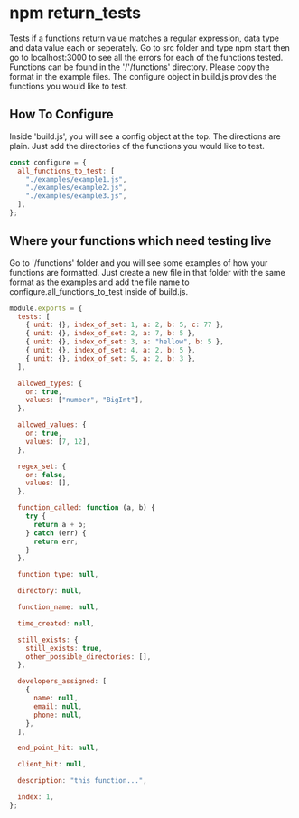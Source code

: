 # npm return_tests

Tests if a functions return value matches a regular expression, data type and data value each or seperately. Go to src folder and type npm start then go to localhost:3000 to see all the errors for each of the functions tested. Functions can be found in the '/'/functions' directory. Please copy the format in the example files. The configure object in build.js provides the functions you would like to test.

## How To Configure

Inside 'build.js', you will see a config object at the top. The directions are plain. Just add the directories of the functions you would like to test.

```js
const configure = {
  all_functions_to_test: [
    "./examples/example1.js",
    "./examples/example2.js",
    "./examples/example3.js",
  ],
};
```

## Where your functions which need testing live

Go to '/functions' folder and you will see some examples of how your functions are formatted. Just create a new file in that folder with the same format as the examples and add the file name to configure.all_functions_to_test inside of build.js.

```js
module.exports = {
  tests: [
    { unit: {}, index_of_set: 1, a: 2, b: 5, c: 77 },
    { unit: {}, index_of_set: 2, a: 7, b: 5 },
    { unit: {}, index_of_set: 3, a: "hellow", b: 5 },
    { unit: {}, index_of_set: 4, a: 2, b: 5 },
    { unit: {}, index_of_set: 5, a: 2, b: 3 },
  ],

  allowed_types: {
    on: true,
    values: ["number", "BigInt"],
  },

  allowed_values: {
    on: true,
    values: [7, 12],
  },

  regex_set: {
    on: false,
    values: [],
  },

  function_called: function (a, b) {
    try {
      return a + b;
    } catch (err) {
      return err;
    }
  },

  function_type: null,

  directory: null,

  function_name: null,

  time_created: null,

  still_exists: {
    still_exists: true,
    other_possible_directories: [],
  },

  developers_assigned: [
    {
      name: null,
      email: null,
      phone: null,
    },
  ],

  end_point_hit: null,

  client_hit: null,

  description: "this function...",

  index: 1,
};
```
